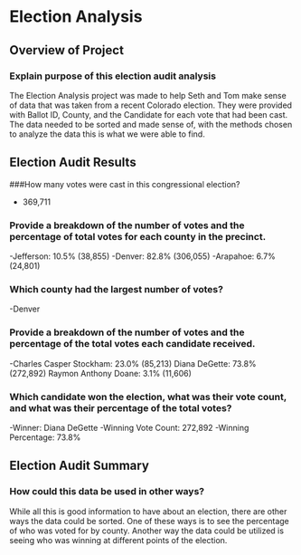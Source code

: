 # Election Analysis

## Overview of Project

### Explain purpose of this election audit analysis
The Election Analysis project was made to help Seth and Tom make sense of data that was taken from a recent Colorado election. They were provided with Ballot ID, County, and the Candidate for each vote that had been cast. The data needed to be sorted and made sense of, with the methods chosen to analyze the data this is what we were able to find.

## Election Audit Results
###How many votes were cast in this congressional election?
- 369,711
### Provide a breakdown of the number of votes and the percentage of total votes for each county in the precinct.
-Jefferson: 10.5% (38,855)
-Denver: 82.8% (306,055)
-Arapahoe: 6.7% (24,801)

### Which county had the largest number of votes?
-Denver
### Provide a breakdown of the number of votes and the percentage of the total votes each candidate received.
-Charles Casper Stockham: 23.0% (85,213)
Diana DeGette: 73.8% (272,892)
Raymon Anthony Doane: 3.1% (11,606)

### Which candidate won the election, what was their vote count, and what was their percentage of the total votes?
-Winner: Diana DeGette
-Winning Vote Count: 272,892
-Winning Percentage: 73.8%


## Election Audit Summary
### How could this data be used in other ways?
While all this is good information to have about an election, there are other ways the data could be sorted. One of these ways is to see the percentage of who was voted for by county. Another way the data could be utilized is seeing who was winning at different points of the election. 

